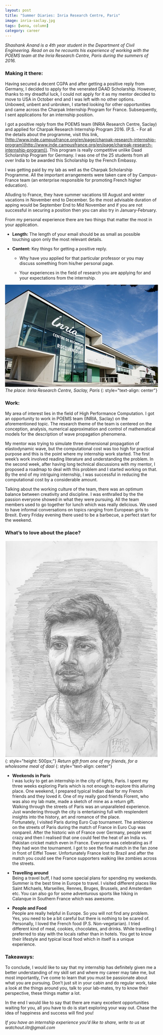 ```yaml
---
layout: post
title: "Summer Diaries: Inria Research Centre, Paris"
image: inria-saclay.jpg
tags: [wona, column]
category: career 
---
```


_Shashank Anand is a 4th year student in the Department of Civil Engineering. Read on as he recounts his experience of working with the POEMS team at the Inria Research Centre, Paris during the summers of 2016._

### Making it there:
Having secured a decent CGPA and after getting a positive reply from Germany, I decided to apply for the venerated DAAD Scholarship. However, thanks to my dreadful luck, I could not apply for it as my mentor decided to move to USA in October end and I was left with no other options.  
Unbowed, unbent and unbroken, I started looking for other opportunities and came across the Charpak Internship Program for France. Subsequently, I sent applications for an internship position.

I got a positive reply from the POEMS team (INRIA Research Centre, Saclay) and applied for Charpak Research Internship Program 2016. (P.S. - For all the details about the programme, visit this link, [http://www.inde.campusfrance.org/en/page/charpak-research-internship-program](http://www.inde.campusfrance.org/en/page/charpak-research-internship-program)). This program is really competitive unlike Daad Scholarship Program for Germany. I was one of the 25 students from all over India to be awarded this Scholarship by the French Embassy.

I was getting paid by my lab as well as the Charpak Scholarship Programme. All the important arrangements were taken care of by Campus-France team (an enterprise responsible for promoting French higher education).

Alluding to France, they have summer vacations till August and winter vacations in November end to December. So the most advisable duration of apping would be September End to Mid November and if you are not successful in securing a position then you can also try in January-February. 

From my personal experience there are two things that matter the most in your application. 

* __Length:__ The length of your email should be as small as possible touching upon only the most relevant details. 

* __Content:__ Key things for getting a positive reply.  

  * Why have you applied for that particular professor or you may discuss something from his/her personal page.

  * Your experiences in the field of research you are applying for and your expectations from the internship.



![Inria center, Paris](/images/posts/inria-paris.png)
*The place: Inria Research Centre, Saclay, Paris*
{: style="text-align: center"}

### Work:

My area of interest lies in the field of High Performance Computation. I got an opportunity to work in POEMS team (INRIA, Saclay) on the aforementioned topic. The research theme of the team is centered on the conception, analysis, numerical approximation and control of mathematical models for the description of wave propagation phenomena. 

My mentor was trying to simulate three dimensional propagation of elastodynamic wave, but the computational cost was too high for practical purpose and this is the point where my internship work started. The first week’s work involved reading literature and understanding the problem. In the second week, after having long technical discussions with my mentor, I proposed a roadmap to deal with this problem and I started working on that. By the end of my intriguing internship, I
was successful in reducing the computational cost by a considerable amount.

Talking about the working culture of the team, there was an optimum balance between creativity and discipline. I was enthralled by the the passion everyone showed in what they were pursuing. All the team members used to go together for lunch which was really delicious. We used to have informal conversations on topics ranging from European girls to Brexit. Every Friday evening there used to be a barbecue, a perfect start for the weekend. 

### What’s to love about the place?

![Shashank Anand pencil sketch](/images/posts/shashank-anand.jpg){: style="height: 500px;"}
*Return gift from one of my friends, for a wholesome meal of daal*
{: style="text-align: center"}

* __Weekends in Paris__  
I was lucky to get an internship in the city of lights, Paris. I spent my three weeks exploring Paris which is not enough to explore this alluring place. One weekend, I prepared typical Indian daal for my French friends and they loved it. One of my really good friends Florent, who was also my lab mate, made a sketch of mine as a return gift.    
Walking through the streets of Paris was an unparalleled experience. Just wandering through the city is entertaining full with resplendent insights into the history, art and romance of the place.  
Fortunately, I visited Paris during Euro Cup tournament. The ambience on the streets of Paris during the match of France in Euro Cup was nonpareil. After the historic win of France over Germany, people went crazy and then I realised that one could feel the heat of an India vs. Pakistan cricket match even in France. Everyone was celebrating as if they had won the tournament. I got to see the final match in the fan zone in front of Eiffel Tower. Unfortunately France lost to Brazil and after the match you could see the France supporters walking like zombies across the streets.  
      
* __Travelling around__  
Being a travel buff, I had some special plans for spending my weekends. Summer is the best time in Europe to travel. I visited different places like Saint Michaels, Marseilles, Rennes, Bruges, Brussels, and Amsterdam etc. You can also go for some adventurous sports like hiking in Calanque in Southern France which was awesome. 

* __People and Food__  
People are really helpful in Europe. So you will not find any problem. Yes, you need to be a bit careful but there is nothing to be scared of.  Personally, I loved the French food (P.S. Non-vegetarian). I tried different kind of meal, cookies, chocolates, and drinks. While travelling I preferred to stay with the locals rather than in hotels. You get to know their lifestyle and typical local food which in itself is a unique experience.

### Takeaways: 

To conclude, I would like to say that my internship has definitely given me a better understanding of my skill set and where my career may take me, but most importantly, I’ve come to learn that you must be passionate about what you are pursuing. Don’t just sit in your cabin and do regular work, take a look at the things around you, talk to your lab-mates, try to know their perspective, these things matter a lot. 

In the end I would like to say that there are many excellent opportunities waiting for you, all you have to do is start exploring your way out.  Chase the idea of happiness and success will find you! 


_If you have an internship experience you’d like to share, write to us at watchout.iitr@gmail.com_
